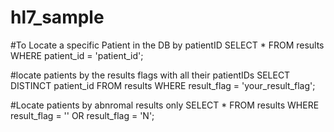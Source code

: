 # hl7_sample
#To Locate a specific Patient in the DB by patientID
SELECT * FROM results WHERE patient_id = 'patient_id';

#locate patients by the results flags with all their patientIDs 
SELECT DISTINCT patient_id FROM results WHERE result_flag = 'your_result_flag';

#Locate patients by abnromal results only 
SELECT * FROM results WHERE result_flag = '' OR result_flag = 'N';
